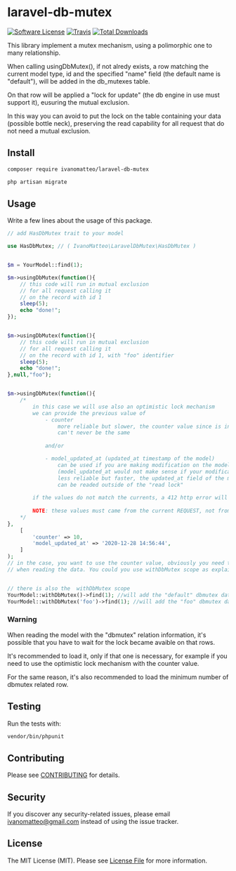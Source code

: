 # laravel-db-mutex

[![Software License](https://img.shields.io/badge/license-MIT-brightgreen.svg?style=flat-square)](LICENSE.md)
[![Travis](https://img.shields.io/travis/ivanomatteo/laravel-db-mutex.svg?style=flat-square)]()
[![Total Downloads](https://img.shields.io/packagist/dt/ivanomatteo/laravel-db-mutex.svg?style=flat-square)](https://packagist.org/packages/ivanomatteo/laravel-db-mutex)


This library implement a mutex mechanism, using a polimorphic one to many relationship.

When calling usingDbMutex(), if not alredy exists, a row matching the current model type, id and the specified "name" field (the default name is "default"),
will be added in the db_mutexes table.

On that row will be applied a "lock for update" (the db engine in use must support it), eusuring the mutual exclusion.

In this way you can avoid to put the lock on the table containing your data (possible bottle neck),
preserving the read capability for all request that do not need a mutual exclusion.


## Install

```bash
composer require ivanomatteo/laravel-db-mutex

php artisan migrate

```


## Usage

Write a few lines about the usage of this package.

```php
// add HasDbMutex trait to your model

use HasDbMutex; // ( IvanoMatteo\LaravelDbMutex\HasDbMutex )


$m = YourModel::find(1);

$m->usingDbMutex(function(){ 
    // this code will run in mutual exclusion 
    // for all request calling it 
    // on the record with id 1
    sleep(5); 
    echo "done!";  
});


$m->usingDbMutex(function(){ 
    // this code will run in mutual exclusion 
    // for all request calling it 
    // on the record with id 1, with "foo" identifier
    sleep(5); 
    echo "done!";  
},null,"foo");


$m->usingDbMutex(function(){ 
    /* 
        in this case we will use also an optimistic lock mechanism
        we can provide the previous value of 
            - counter 
                more reliable but slower, the counter value since is incremented inside a "read lock"
                can't never be the same
                
            and/or

            - model_updated_at (updated_at timestamp of the model)
                can be used if you are making modification on the model
                (model_updated_at would not make sense if your modifications are applied only to someting else)
                less reliable but faster, the updated_at field of the model
                can be readed outside of the "read lock" 
                
        if the values do not match the currents, a 412 http error will be returned
        
        NOTE: these values must came from the current REQUEST, not from the retrieved models
    */
},
    [
        'counter' => 10,
        'model_updated_at' => '2020-12-28 14:56:44',
    ] 
);  
// in the case, you want to use the counter value, obviously you need to load the previous value
// when reading the data. You could you use withDbMutex scope as explained below.


// there is also the  withDbMutex scope
YourModel::withDbMutex()->find(1); //will add the "default" dbmutex data
YourModel::withDbMutex('foo')->find(1); //will add the "foo" dbmutex data

```
### Warning
When reading the model with the "dbmutex" relation information,
it's possible that you have to wait for the lock became avaible on that rows.

It's recommended to load it, only if that one is necessary, 
for example if you need to use the optimistic lock mechanism with the counter value.

For the same reason, it's also recommended to load the minimum number of dbmutex related row.


## Testing

Run the tests with:

```bash
vendor/bin/phpunit
```


## Contributing

Please see [CONTRIBUTING](CONTRIBUTING.md) for details.


## Security

If you discover any security-related issues, please email ivanomatteo@gmail.com instead of using the issue tracker.


## License

The MIT License (MIT). Please see [License File](/LICENSE.md) for more information.
